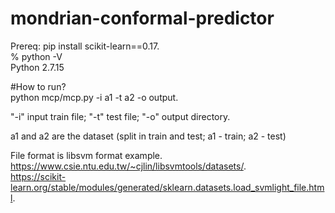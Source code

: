 # mondrian-conformal-predictor
Prereq: 
pip install scikit-learn==0.17. <br>
% python -V                
Python 2.7.15


#How to run?  
python mcp/mcp.py -i a1 -t a2 -o output. <br>

"-i" input train file; "-t" test file; "-o" output directory. 

a1 and a2 are the dataset (split in train and test; a1 - train; a2 - test)

File format is libsvm format example. 
https://www.csie.ntu.edu.tw/~cjlin/libsvmtools/datasets/. </br>
https://scikit-learn.org/stable/modules/generated/sklearn.datasets.load_svmlight_file.html. 

 
